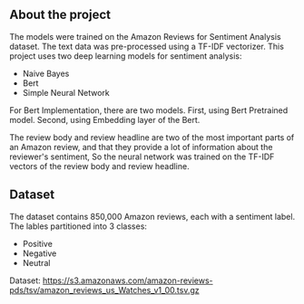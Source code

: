 
## About the project

The models were trained on the Amazon Reviews for Sentiment Analysis dataset. 
The text data was pre-processed using a TF-IDF vectorizer. 
This project uses two deep learning models for sentiment analysis:
* Naive Bayes
* Bert
* Simple Neural Network


For Bert Implementation, there are two models. First, using Bert Pretrained model. Second, using Embedding layer of 
the Bert.

The review body and review headline are two of the most important parts of an Amazon review, and that they provide a lot of information about the reviewer's sentiment, So the neural network was trained on the TF-IDF vectors of the review body and review headline.

## Dataset

The dataset contains 850,000 Amazon reviews, each with a sentiment label. The lables partitioned into 3 classes:
* Positive
* Negative
* Neutral

 Dataset:
 https://s3.amazonaws.com/amazon-reviews-pds/tsv/amazon_reviews_us_Watches_v1_00.tsv.gz

